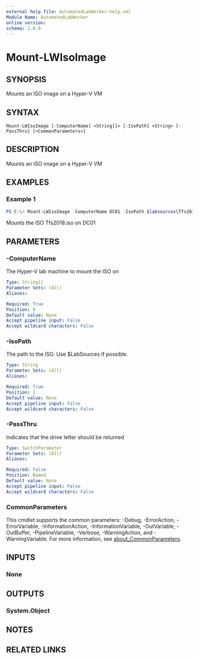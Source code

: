 ```yaml
---
external help file: AutomatedLabWorker-help.xml
Module Name: AutomatedLabWorker
online version:
schema: 2.0.0
---
```


# Mount-LWIsoImage

## SYNOPSIS
Mounts an ISO image on a Hyper-V VM

## SYNTAX

```
Mount-LWIsoImage [-ComputerName] <String[]> [-IsoPath] <String> [-PassThru] [<CommonParameters>]
```

## DESCRIPTION
Mounts an ISO image on a Hyper-V VM

## EXAMPLES

### Example 1
```powershell
PS C:\> Mount-LWIsoImage -ComputerName DC01 -IsoPath $labsources\Tfs2018.iso
```

Mounts the ISO Tfs2018.iso on DC01

## PARAMETERS

### -ComputerName
The Hyper-V lab machine to mount the ISO on

```yaml
Type: String[]
Parameter Sets: (All)
Aliases:

Required: True
Position: 0
Default value: None
Accept pipeline input: False
Accept wildcard characters: False
```

### -IsoPath
The path to the ISO. Use $LabSources if possible.

```yaml
Type: String
Parameter Sets: (All)
Aliases:

Required: True
Position: 1
Default value: None
Accept pipeline input: False
Accept wildcard characters: False
```

### -PassThru
Indicates that the drive letter should be returned

```yaml
Type: SwitchParameter
Parameter Sets: (All)
Aliases:

Required: False
Position: Named
Default value: None
Accept pipeline input: False
Accept wildcard characters: False
```

### CommonParameters
This cmdlet supports the common parameters: -Debug, -ErrorAction, -ErrorVariable, -InformationAction, -InformationVariable, -OutVariable, -OutBuffer, -PipelineVariable, -Verbose, -WarningAction, and -WarningVariable. For more information, see [about_CommonParameters](http://go.microsoft.com/fwlink/?LinkID=113216).

## INPUTS

### None

## OUTPUTS

### System.Object
## NOTES

## RELATED LINKS
